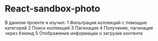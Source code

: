 # React-sandbox-photo
В данном проекте я изучил:
1 Фильтрация коллекций с помощью категорий
2 Поиск коллекций
3 Пагинация
4 Получение, пагинация через бэкенд
5 Отображение информации о загрузке контента